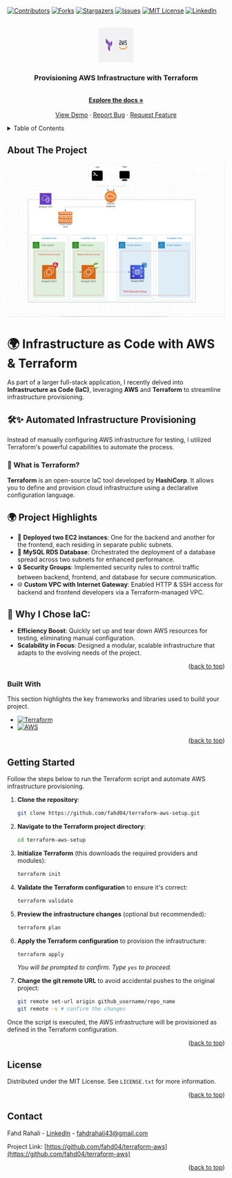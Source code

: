 <a id="readme-top"></a>



<!-- PROJECT SHIELDS -->
<!--
*** I'm using markdown "reference style" links for readability.
*** Reference links are enclosed in brackets [ ] instead of parentheses ( ).
*** See the bottom of this document for the declaration of the reference variables
*** for contributors-url, forks-url, etc. This is an optional, concise syntax you may use.
*** https://www.markdownguide.org/basic-syntax/#reference-style-links
-->
[![Contributors][contributors-shield]][contributors-url]
[![Forks][forks-shield]][forks-url]
[![Stargazers][stars-shield]][stars-url]
[![Issues][issues-shield]][issues-url]
[![MIT License][license-shield]][license-url]
[![LinkedIn][linkedin-shield]][linkedin-url]



<!-- PROJECT LOGO -->
<br />
<div align="center">
  <a href="https://github.com/fahd04/terraform-aws">
    <img src="/terraform-aws.jpg" alt="Logo" width="80" height="80">
  </a>
  <h3 align="center">Provisioning AWS Infrastructure with Terraform</h3>
  <p align="center">
    <br />
    <a href="https://github.com/fahd04/terraform-aws"><strong>Explore the docs »</strong></a>
    <br />
    <br />
    <a href="https://github.com/fahd04/terraform-aws">View Demo</a>
    ·
    <a href="https://github.com/fahd04/terraform-aws/issues/new?labels=bug&template=bug-report---.md">Report Bug</a>
    ·
    <a href="https://github.com/fahd04/terraform-aws/issues/new?labels=enhancement&template=feature-request---.md">Request Feature</a>
  </p>
</div>



<!-- TABLE OF CONTENTS -->
<details>
  <summary>Table of Contents</summary>
  <ol>
    <li>
      <a href="#about-the-project">About The Project</a>
      <ul>
        <li><a href="#built-with">Built With</a></li>
      </ul>
    </li>
    <li>
      <a href="#getting-started">Getting Started</a>
      <ul>
        <li><a href="#prerequisites">Prerequisites</a></li>
        <li><a href="#installation">Installation</a></li>
      </ul>
    </li>
    <li><a href="#usage">Usage</a></li>
    <li><a href="#license">License</a></li>
    <li><a href="#contact">Contact</a></li>
    <li><a href="#acknowledgments">Acknowledgments</a></li>
  </ol>
</details>



<!-- ABOUT THE PROJECT -->
## About The Project

[![Product Name Screen Shot][product-screenshot]](https://example.com)

# 🌍 Infrastructure as Code with AWS & Terraform

As part of a larger full-stack application, I recently delved into **Infrastructure as Code (IaC)**, leveraging **AWS** and **Terraform** to streamline infrastructure provisioning.

## 🛠️✨ Automated Infrastructure Provisioning
Instead of manually configuring AWS infrastructure for testing, I utilized Terraform's powerful capabilities to automate the process.

### 📖 What is Terraform?
**Terraform** is an open-source IaC tool developed by **HashiCorp**. It allows you to define and provision cloud infrastructure using a declarative configuration language.

## 🌍 Project Highlights
- 🚀 **Deployed two EC2 instances**: One for the backend and another for the frontend, each residing in separate public subnets.
- 💾 **MySQL RDS Database**: Orchestrated the deployment of a database spread across two subnets for enhanced performance.
- 🔒 **Security Groups**: Implemented security rules to control traffic between backend, frontend, and database for secure communication.
- 🌐 **Custom VPC with Internet Gateway**: Enabled HTTP & SSH access for backend and frontend developers via a Terraform-managed VPC.

## 🧩 Why I Chose IaC:
- **Efficiency Boost**: Quickly set up and tear down AWS resources for testing, eliminating manual configuration.
- **Scalability in Focus**: Designed a modular, scalable infrastructure that adapts to the evolving needs of the project.


<p align="right">(<a href="#readme-top">back to top</a>)</p>



### Built With

This section highlights the key frameworks and libraries used to build your project.

* [![Terraform][Terraform]][Terraform-url]
* [![AWS][AWS]][AWS-url]

<p align="right">(<a href="#readme-top">back to top</a>)</p>


<!-- GETTING STARTED -->
## Getting Started

Follow the steps below to run the Terraform script and automate AWS infrastructure provisioning.

1. **Clone the repository**:
   ```sh
   git clone https://github.com/fahd04/terraform-aws-setup.git
   ```

2. **Navigate to the Terraform project directory**:
   ```sh
   cd terraform-aws-setup
   ```

3. **Initialize Terraform** (this downloads the required providers and modules):
   ```sh
   terraform init
   ```

4. **Validate the Terraform configuration** to ensure it's correct:
   ```sh
   terraform validate
   ```

5. **Preview the infrastructure changes** (optional but recommended):
   ```sh
   terraform plan
   ```

6. **Apply the Terraform configuration** to provision the infrastructure:
   ```sh
   terraform apply
   ```
   _You will be prompted to confirm. Type `yes` to proceed._

7. **Change the git remote URL** to avoid accidental pushes to the original project:
   ```sh
   git remote set-url origin github_username/repo_name
   git remote -v # confirm the changes
   ```

Once the script is executed, the AWS infrastructure will be provisioned as defined in the Terraform configuration.


<p align="right">(<a href="#readme-top">back to top</a>)</p>



<!-- USAGE EXAMPLES -->



<!-- LICENSE -->
## License

Distributed under the MIT License. See `LICENSE.txt` for more information.

<p align="right">(<a href="#readme-top">back to top</a>)</p>



<!-- CONTACT -->
## Contact

Fahd Rahali - [LinkedIn](https://www.linkedin.com/in/fahd-rahali-77b02526a/) - fahdrahali43@gmail.com

Project Link: [https://github.com/fahd04/terraform-aws](https://github.com/fahd04/terraform-aws)

<p align="right">(<a href="#readme-top">back to top</a>)</p>



<!-- MARKDOWN LINKS & IMAGES -->
<!-- https://www.markdownguide.org/basic-syntax/#reference-style-links -->
[contributors-shield]: https://img.shields.io/github/contributors/fahd04/terraform-aws.svg?style=for-the-badge
[contributors-url]: https://github.com/fahd04/terraform-aws/graphs/contributors
[forks-shield]: https://img.shields.io/github/forks/fahd04/terraform-aws.svg?style=for-the-badge
[forks-url]: https://github.com/fahd04/terraform-aws/network/members
[stars-shield]: https://img.shields.io/github/stars/fahd04/terraform-aws.svg?style=for-the-badge
[stars-url]: https://github.com/fahd04/gest-app/stargazers
[issues-shield]: https://img.shields.io/github/issues/fahd04/terraform-aws.svg?style=for-the-badge
[issues-url]: https://github.com/fahd04/terraform-aws/issues
[license-shield]: https://img.shields.io/github/license/fahd04/terraform-aws.svg?style=for-the-badge
[license-url]: https://github.com/fahd04/terraform-aws/blob/main/LICENSE.txt
[linkedin-shield]: https://img.shields.io/badge/-LinkedIn-black.svg?style=for-the-badge&logo=linkedin&colorB=555
[linkedin-url]: https://www.linkedin.com/in/fahd-rahali-77b02526a/
[product-screenshot]: /infra-graph.jpeg
[Terraform]: https://img.shields.io/badge/Terraform-7B42BC?style=for-the-badge&logo=terraform&logoColor=white
[Terraform-url]: https://developer.hashicorp.com/terraform/docs
[AWS]: https://img.shields.io/badge/AWS-%23232f3e?logo=amazon
[AWS-url]: https://docs.aws.amazon.com/
